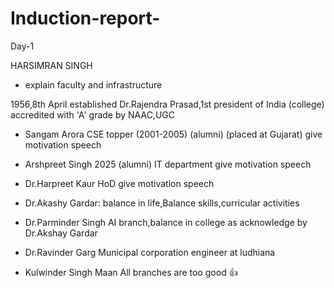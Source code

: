 # Induction-report-
Day-1
 
HARSIMRAN SINGH 

* explain faculty and infrastructure 

1956,8th April established Dr.Rajendra Prasad,1st president of India (college) accredited with 'A' grade by NAAC,UGC 

* Sangam Arora CSE topper (2001-2005) (alumni)
(placed at Gujarat) give motivation  speech 

* Arshpreet Singh 2025 (alumni)
IT department give motivation speech 

* Dr.Harpreet Kaur HoD 
  give motivation speech

* Dr.Akashy Gardar: balance in life,Balance skills,curricular activities 

* Dr.Parminder Singh
AI branch,balance in college as acknowledge  by Dr.Akshay Gardar

* Dr.Ravinder Garg
Municipal  corporation  engineer at ludhiana

* Kulwinder Singh Maan
All branches are too good 👍 